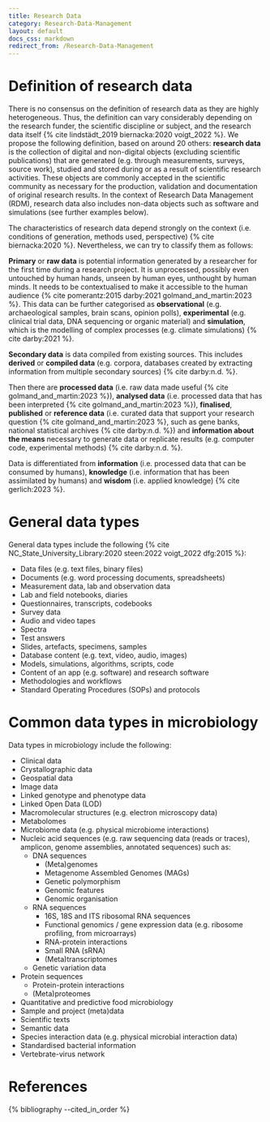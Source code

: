 ```yaml
---
title: Research Data
category: Research-Data-Management
layout: default
docs_css: markdown
redirect_from: /Research-Data-Management
---
```


# Definition of research data
There is no consensus on the definition of research data as they are highly heterogeneous. Thus, the definition can vary considerably depending on the research funder, the scientific discipline or subject, and the research data itself {% cite lindstädt_2019 biernacka:2020 voigt_2022 %}. We propose the following definition, based on around 20 others: **research data** is the collection of digital and non-digital objects (excluding scientific publications) that are generated (e.g. through measurements, surveys, source work), studied and stored during or as a result of scientific research activities. These objects are commonly accepted in the scientific community as necessary for the production, validation and documentation of original research results. In the context of Research Data Management (RDM), research data also includes non-data objects such as software and simulations (see further examples below).

The characteristics of research data depend strongly on the context (i.e. conditions of generation, methods used, perspective) {% cite biernacka:2020 %}. Nevertheless, we can try to classify them as follows:

**Primary** or **raw data** is potential information generated by a researcher for the first time during a research project. It is unprocessed, possibly even untouched by human hands, unseen by human eyes, unthought by human minds. It needs to be contextualised to make it accessible to the human audience {% cite pomerantz:2015 darby:2021 golmand_and_martin:2023 %}. This data can be further categorised as **observational** (e.g. archaeological samples, brain scans, opinion polls), **experimental** (e.g. clinical trial data, DNA sequencing or organic material) and **simulation**, which is the modelling of complex processes (e.g. climate simulations) {% cite darby:2021 %}.

**Secondary data** is data compiled from existing sources. This includes **derived** or **compiled data** (e.g. corpora, databases created by extracting information from multiple secondary sources) {% cite darby:n.d. %}. 

Then there are **processed data** (i.e. raw data made useful {% cite golmand_and_martin:2023 %}), **analysed data** (i.e. processed data that has been interpreted {% cite golmand_and_martin:2023 %}), **finalised**, **published** or **reference data** (i.e. curated data that support your research question  {% cite golmand_and_martin:2023 %}, such as gene banks, national statistical archives {% cite darby:n.d. %}) and **information about the means** necessary to generate data or replicate results (e.g. computer code, experimental methods) {% cite darby:n.d. %}.

Data is differentiated from **information** (i.e. processed data that can be consumed by humans), **knowledge** (i.e. information that has been assimilated by humans) and **wisdom** (i.e. applied knowledge) {% cite gerlich:2023 %}. 

# General data types
 General data types include the following {% cite NC_State_University_Library:2020 steen:2022 voigt_2022 dfg:2015 %}:
* Data files (e.g. text files, binary files)
* Documents (e.g. word processing documents, spreadsheets)
* Measurement data, lab and observation data
* Lab and field notebooks, diaries
* Questionnaires, transcripts, codebooks
* Survey data
* Audio and video tapes
* Spectra
* Test answers
* Slides, artefacts, specimens, samples
* Database content (e.g. text, video, audio, images)
* Models, simulations, algorithms, scripts, code
* Content of an app (e.g. software) and research software
* Methodologies and workflows
* Standard Operating Procedures (SOPs) and protocols

# Common data types in microbiology
Data types in microbiology include the following:
* Clinical data
* Crystallographic data
* Geospatial data
* Image data
* Linked genotype and phenotype data
* Linked Open Data (LOD)
* Macromolecular structures (e.g. electron microscopy data)
* Metabolomes
* Microbiome data (e.g. physical microbiome interactions)
* Nucleic acid sequences (e.g. raw sequencing data (reads or traces), amplicon, genome assemblies, annotated sequences) such as:
  * DNA sequences
    * (Meta)genomes
    * Metagenome Assembled Genomes (MAGs)
    * Genetic polymorphism
    * Genomic features
    * Genomic organisation
  * RNA sequences
    * 16S, 18S and ITS ribosomal RNA sequences
    * Functional genomics / gene expression data (e.g. ribosome profiling, from microarrays)
    * RNA-protein interactions
    * Small RNA (sRNA)
    * (Meta)transcriptomes
  * Genetic variation data
* Protein sequences
  * Protein-protein interactions
  * (Meta)proteomes
* Quantitative and predictive food microbiology
* Sample and project (meta)data
* Scientific texts
* Semantic data
* Species interaction data (e.g. physical microbial interaction data)
* Standardised bacterial information
* Vertebrate-virus network

# References
{% bibliography --cited_in_order %}
